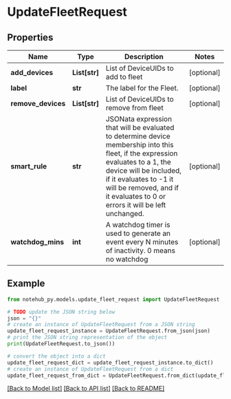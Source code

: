 # UpdateFleetRequest

## Properties

| Name               | Type          | Description                                                                                                                                                                                                                                                        | Notes      |
| ------------------ | ------------- | ------------------------------------------------------------------------------------------------------------------------------------------------------------------------------------------------------------------------------------------------------------------ | ---------- |
| **add_devices**    | **List[str]** | List of DeviceUIDs to add to fleet                                                                                                                                                                                                                                 | [optional] |
| **label**          | **str**       | The label for the Fleet.                                                                                                                                                                                                                                           | [optional] |
| **remove_devices** | **List[str]** | List of DeviceUIDs to remove from fleet                                                                                                                                                                                                                            | [optional] |
| **smart_rule**     | **str**       | JSONata expression that will be evaluated to determine device membership into this fleet, if the expression evaluates to a 1, the device will be included, if it evaluates to -1 it will be removed, and if it evaluates to 0 or errors it will be left unchanged. | [optional] |
| **watchdog_mins**  | **int**       | A watchdog timer is used to generate an event every N minutes of inactivity. 0 means no watchdog                                                                                                                                                                   | [optional] |

## Example

```python
from notehub_py.models.update_fleet_request import UpdateFleetRequest

# TODO update the JSON string below
json = "{}"
# create an instance of UpdateFleetRequest from a JSON string
update_fleet_request_instance = UpdateFleetRequest.from_json(json)
# print the JSON string representation of the object
print(UpdateFleetRequest.to_json())

# convert the object into a dict
update_fleet_request_dict = update_fleet_request_instance.to_dict()
# create an instance of UpdateFleetRequest from a dict
update_fleet_request_from_dict = UpdateFleetRequest.from_dict(update_fleet_request_dict)
```

[[Back to Model list]](../README.md#documentation-for-models) [[Back to API list]](../README.md#documentation-for-api-endpoints) [[Back to README]](../README.md)
